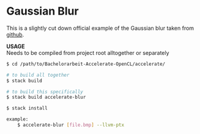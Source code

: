 # Gaussian Blur <Accelerate>

This is a slightly cut down official example of the Gaussian blur taken from [github](https://github.com/tmcdonell/colour-accelerate/blob/master/examples/Blur.hs).

**USAGE** <br>
Needs to be compiled from project root alltogether or separately
```sh
$ cd /path/to/Bachelorarbeit-Accelerate-OpenCL/accelerate/

# to build all together
$ stack build

# to build this specifically
$ stack build accelerate-blur

$ stack install

example:
    $ accelerate-blur [file.bmp] --llvm-ptx
```
